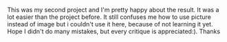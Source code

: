 This was my second project and I'm pretty happy about the result. It was a lot easier
than the project before. It still confuses me how to use picture instead of image
but i couldn't use it here, because of not learning it yet. Hope I didn't do many
mistakes, but every critique is appreciated:). Thanks